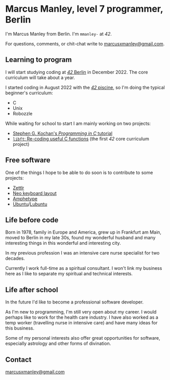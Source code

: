 # Marcus Manley, level 7 programmer, Berlin

I'm Marcus Manley from Berlin. I'm `mmanley-` at _42_.

For questions, comments, or chit-chat write to [marcusxmanley@gmail.com](mailto:marcusxmanley@gmail.com).

## Learning to program

I will start studying coding at [_42_ Berlin](https://42berlin.de) in December 2022. The core curriculum will take about a year.

I started coding in August 2022 with the [_42_ piscine](https://42berlin.de/the-piscine-at-42/), so I'm doing the typical beginner's curriculum:

* C
* Unix
* Robozzle

While waiting for school to start I am mainly working on two projects:

* [Stephen G. Kochan's _Programming in C_ tutorial](https://www.oreilly.com/library/view/programming-in-c/9780132781206/)
* [`libft`: Re-coding useful C functions](https://github.com/marcusxmanley/libft) (the first _42_ core curriculum project)

## Free software

One of the things I hope to be able to do soon is to contribute to some projects:

* [Zettlr](https://www.zettlr.com/)
* [Neo keyboard layout](https://neo-layout.org)
* [Amphetype](https://gitlab.com/franksh/amphetype)
* [Ubuntu](https://ubuntu.com/)/[Lubuntu](https://lubuntu.me/)

## Life before code

Born in 1978, family in Europe and America, grew up in Frankfurt am Main, moved to Berlin in my late 30s, found my wonderful husband and many interesting things in this wonderful and interesting city.

In my previous profession I was an intensive care nurse specialist for two decades.

Currently I work full-time as a spiritual consultant. I won't link my business here as I like to separate my spiritual and technical interests.

## Life after school

In the future I'd like to become a professional software developer.

As I'm new to programming, I'm still very open about my career. I would perhaps like to work for the health care industry. I have also worked as a temp worker (travelling nurse in intensive care) and have many ideas for this business.

Some of my personal interests also offer great opportunities for software, especially astrology and other forms of divination.

## Contact

[marcusxmanley@gmail.com](mailto:marcusxmanley@gmail.com)
